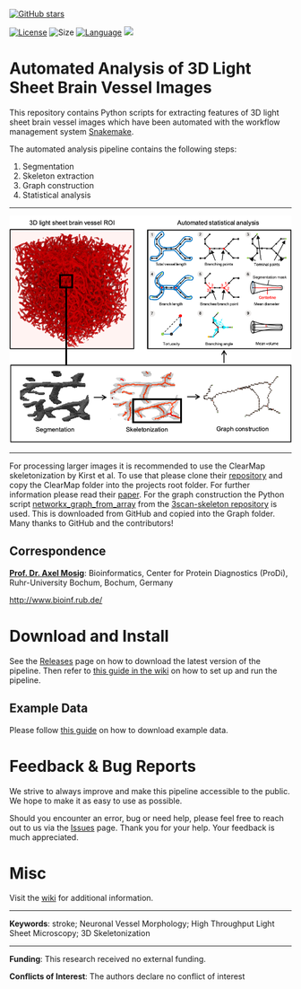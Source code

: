 [![GitHub stars](https://img.shields.io/github/stars/RUB-Bioinf/LightSheetBrainVesselSkeletonization.svg?style=social&label=Star)](https://github.com/RUB-Bioinf/LightSheetBrainVesselSkeletonization) 

[![License](https://img.shields.io/github/license/RUB-Bioinf/LightSheetBrainVesselSkeletonization?color=green&style=plastic)](https://github.com/RUB-Bioinf/LightSheetBrainVesselSkeletonization/LICENSE.txt)
![Size](https://img.shields.io/github/repo-size/RUB-Bioinf/LightSheetBrainVesselSkeletonization?style=plastic)
[![Language](https://img.shields.io/github/languages/top/RUB-Bioinf/LightSheetBrainVesselSkeletonization?style=plastic)](https://github.com/RUB-Bioinf/LightSheetBrainVesselSkeletonization)
[![](https://github.com/RUB-Bioinf/LightSheetBrainVesselSkeletonization/workflows/RepoTracker/badge.svg)](https://github.com/RUB-Bioinf/LightSheetBrainVesselSkeletonization/actions)

# **Automated Analysis of 3D Light Sheet Brain Vessel Images**

This repository contains Python scripts for extracting features of 3D light sheet brain vessel images which have been
automated with the workflow management system [Snakemake](https://github.com/snakemake/snakemake).

The automated analysis pipeline contains the following steps:

1. Segmentation
2. Skeleton extraction
3. Graph construction
4. Statistical analysis

***

![Pipeline](pipeline.png)

***

For processing larger images it is recommended to use the ClearMap skeletonization by Kirst et al. To use that please clone their
[repository](https://github.com/MartinFinkenflugel/ClearMap2/tree/3617414d6d56709b452b2c5253631eecbede1b85)
and copy the ClearMap folder into the projects root folder. For further information please read their 
[paper](https://www.sciencedirect.com/science/article/abs/pii/S0092867420301094).
For the graph construction the Python script
[networkx_graph_from_array](https://github.com/3Scan/3scan-skeleton/blob/master/skeleton/networkx_graph_from_array.py)
from the
[3scan-skeleton repository](https://github.com/3Scan/3scan-skeleton#3d-image-skeletonization-tools) is used. This is
downloaded from GitHub and copied into the Graph folder. Many thanks to GitHub and the contributors!

## Correspondence

[**Prof. Dr. Axel Mosig**](mailto:axel.mosig@rub.de): Bioinformatics, Center for Protein Diagnostics (ProDi), Ruhr-University Bochum, Bochum, Germany

http://www.bioinf.rub.de/

# Download and Install

See the [Releases](https://github.com/RUB-Bioinf/LightSheetBrainVesselSkeletonization/releases) page on how to download the latest version of the pipeline.
Then refer to [this guide in the wiki](https://github.com/RUB-Bioinf/LightSheetBrainVesselSkeletonization/wiki/Running-the-Pipeline) on how to set up and run the pipeline.

## Example Data

Please follow [this guide](https://github.com/RUB-Bioinf/HT-PropagatedNeuriteSkeletonization/wiki/Example-Data) on how to download example data.

# Feedback & Bug Reports

We strive to always improve and make this pipeline accessible to the public.
We hope to make it as easy to use as possible.

Should you encounter an error, bug or need help, please feel free to reach out to us via the [Issues](https://github.com/RUB-Bioinf/LightSheetBrainVesselSkeletonization/issues) page.
Thank you for your help. Your feedback is much appreciated.

# Misc

Visit the [wiki](https://github.com/RUB-Bioinf/LightSheetBrainVesselSkeletonization/wiki) for additional information.

****

**Keywords**: stroke; Neuronal Vessel Morphology; High Throughput Light Sheet Microscopy; 3D Skeletonization

****

**Funding**: This research received no external funding.

**Conflicts of Interest**: The authors declare no conflict of interest